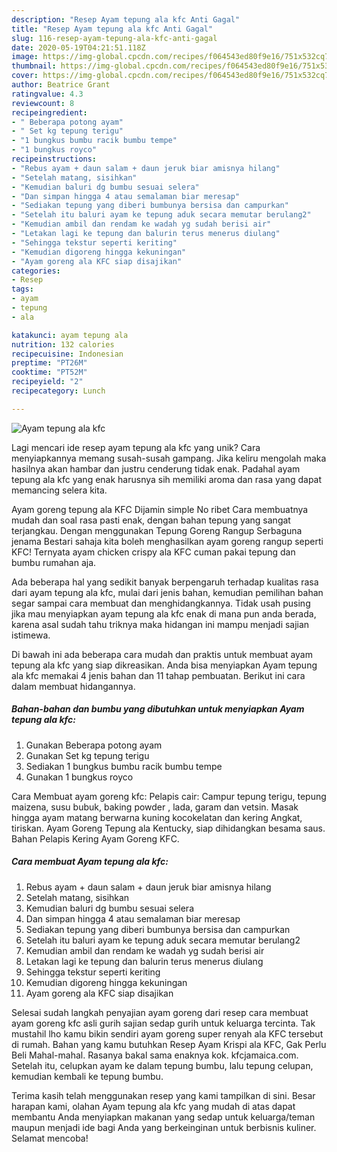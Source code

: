 ```yaml
---
description: "Resep Ayam tepung ala kfc Anti Gagal"
title: "Resep Ayam tepung ala kfc Anti Gagal"
slug: 116-resep-ayam-tepung-ala-kfc-anti-gagal
date: 2020-05-19T04:21:51.118Z
image: https://img-global.cpcdn.com/recipes/f064543ed80f9e16/751x532cq70/ayam-tepung-ala-kfc-foto-resep-utama.jpg
thumbnail: https://img-global.cpcdn.com/recipes/f064543ed80f9e16/751x532cq70/ayam-tepung-ala-kfc-foto-resep-utama.jpg
cover: https://img-global.cpcdn.com/recipes/f064543ed80f9e16/751x532cq70/ayam-tepung-ala-kfc-foto-resep-utama.jpg
author: Beatrice Grant
ratingvalue: 4.3
reviewcount: 8
recipeingredient:
- " Beberapa potong ayam"
- " Set kg tepung terigu"
- "1 bungkus bumbu racik bumbu tempe"
- "1 bungkus royco"
recipeinstructions:
- "Rebus ayam + daun salam + daun jeruk biar amisnya hilang"
- "Setelah matang, sisihkan"
- "Kemudian baluri dg bumbu sesuai selera"
- "Dan simpan hingga 4 atau semalaman biar meresap"
- "Sediakan tepung yang diberi bumbunya bersisa dan campurkan"
- "Setelah itu baluri ayam ke tepung aduk secara memutar berulang2"
- "Kemudian ambil dan rendam ke wadah yg sudah berisi air"
- "Letakan lagi ke tepung dan balurin terus menerus diulang"
- "Sehingga tekstur seperti keriting"
- "Kemudian digoreng hingga kekuningan"
- "Ayam goreng ala KFC siap disajikan"
categories:
- Resep
tags:
- ayam
- tepung
- ala

katakunci: ayam tepung ala 
nutrition: 132 calories
recipecuisine: Indonesian
preptime: "PT26M"
cooktime: "PT52M"
recipeyield: "2"
recipecategory: Lunch

---
```



![Ayam tepung ala kfc](https://img-global.cpcdn.com/recipes/f064543ed80f9e16/751x532cq70/ayam-tepung-ala-kfc-foto-resep-utama.jpg)

Lagi mencari ide resep ayam tepung ala kfc yang unik? Cara menyiapkannya memang susah-susah gampang. Jika keliru mengolah maka hasilnya akan hambar dan justru cenderung tidak enak. Padahal ayam tepung ala kfc yang enak harusnya sih memiliki aroma dan rasa yang dapat memancing selera kita.

Ayam goreng tepung ala KFC Dijamin simple No ribet Cara membuatnya mudah dan soal rasa pasti enak, dengan bahan tepung yang sangat terjangkau. Dengan menggunakan Tepung Goreng Rangup Serbaguna jenama Bestari sahaja kita boleh menghasilkan ayam goreng rangup seperti KFC! Ternyata ayam chicken crispy ala KFC cuman pakai tepung dan bumbu rumahan aja.

Ada beberapa hal yang sedikit banyak berpengaruh terhadap kualitas rasa dari ayam tepung ala kfc, mulai dari jenis bahan, kemudian pemilihan bahan segar sampai cara membuat dan menghidangkannya. Tidak usah pusing jika mau menyiapkan ayam tepung ala kfc enak di mana pun anda berada, karena asal sudah tahu triknya maka hidangan ini mampu menjadi sajian istimewa.


Di bawah ini ada beberapa cara mudah dan praktis untuk membuat ayam tepung ala kfc yang siap dikreasikan. Anda bisa menyiapkan Ayam tepung ala kfc memakai 4 jenis bahan dan 11 tahap pembuatan. Berikut ini cara dalam membuat hidangannya.

<!--inarticleads1-->

##### Bahan-bahan dan bumbu yang dibutuhkan untuk menyiapkan Ayam tepung ala kfc:

1. Gunakan  Beberapa potong ayam
1. Gunakan  Set kg tepung terigu
1. Sediakan 1 bungkus bumbu racik bumbu tempe
1. Gunakan 1 bungkus royco


Cara Membuat ayam goreng kfc: Pelapis cair: Campur tepung terigu, tepung maizena, susu bubuk, baking powder , lada, garam dan vetsin. Masak hingga ayam matang berwarna kuning kocokelatan dan kering Angkat, tiriskan. Ayam Goreng Tepung ala Kentucky, siap dihidangkan besama saus. Bahan Pelapis Kering Ayam Goreng KFC. 

<!--inarticleads2-->

##### Cara membuat Ayam tepung ala kfc:

1. Rebus ayam + daun salam + daun jeruk biar amisnya hilang
1. Setelah matang, sisihkan
1. Kemudian baluri dg bumbu sesuai selera
1. Dan simpan hingga 4 atau semalaman biar meresap
1. Sediakan tepung yang diberi bumbunya bersisa dan campurkan
1. Setelah itu baluri ayam ke tepung aduk secara memutar berulang2
1. Kemudian ambil dan rendam ke wadah yg sudah berisi air
1. Letakan lagi ke tepung dan balurin terus menerus diulang
1. Sehingga tekstur seperti keriting
1. Kemudian digoreng hingga kekuningan
1. Ayam goreng ala KFC siap disajikan


Selesai sudah langkah penyajian ayam goreng dari resep cara membuat ayam goreng kfc asli gurih sajian sedap gurih untuk keluarga tercinta. Tak mustahil lho kamu bikin sendiri ayam goreng super renyah ala KFC tersebut di rumah. Bahan yang kamu butuhkan Resep Ayam Krispi ala KFC, Gak Perlu Beli Mahal-mahal. Rasanya bakal sama enaknya kok. kfcjamaica.com. Setelah itu, celupkan ayam ke dalam tepung bumbu, lalu tepung celupan, kemudian kembali ke tepung bumbu. 

Terima kasih telah menggunakan resep yang kami tampilkan di sini. Besar harapan kami, olahan Ayam tepung ala kfc yang mudah di atas dapat membantu Anda menyiapkan makanan yang sedap untuk keluarga/teman maupun menjadi ide bagi Anda yang berkeinginan untuk berbisnis kuliner. Selamat mencoba!

